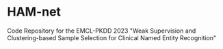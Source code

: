 # HAM-net
Code Repository for the EMCL-PKDD 2023 "Weak Supervision and Clustering-based Sample Selection for Clinical Named Entity Recognition"
